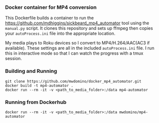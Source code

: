 ### Docker container for MP4 conversion

This Dockerfile builds a container to run the https://github.com/mdhiggins/sickbeard_mp4_automator tool using the `manual.py` script. It clones this repository and sets up ffmpeg then copies your `autoProcess.ini` file into the appropriate location.

My media plays to Roku devices so I convert to MP4/H.264/AAC(AC3 if available). These settings are all in the included `autoProcess.ini` file. I run this in interactive mode so that I can watch the progress with a tmux session.

### Building and Running
```
git clone https://github.com/mwdomino/docker_mp4_automator.git
docker build -t mp4-automator .
docker run --rm -it -v <path_to_media_folder>:/data mp4-automator
```

### Running from Dockerhub
```
docker run --rm -it -v <path_to_media_folder>:/data mwdomino/mp4-automator
```
